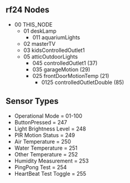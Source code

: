 ## rf24 Nodes

* 00 THIS_NODE
    * 01 deskLamp
      * 011 aquariumLights
    * 02 masterTV
    * 03 kidsControlledOutlet1
    * 05 atticOutdoorLights
      * 045 controlledOutlet1 (37)
      * 035 garageMotion (29)
      * 025 frontDoorMotionTemp (21)
          * 0125 controlledOutletDouble (85)

## Sensor Types
* Operational Mode = 01-100
* ButtonPressed = 247
* Light Brightness Level = 248
* PIR Motion Status = 249
* Air Temperature = 250
* Water Temperature = 251
* Other Temperature = 252
* Humidity Measurement = 253
* PingPong Test = 254
* HeartBeat Test Toggle = 255
